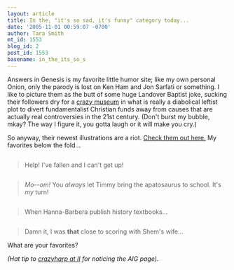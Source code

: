 ```yaml
---
layout: article
title: In the, "it's so sad, it's funny" category today...
date: '2005-11-01 00:59:07 -0700'
author: Tara Smith
mt_id: 1553
blog_id: 2
post_id: 1553
basename: in_the_its_so_s
---
```

Answers in Genesis is my favorite little humor site; like my own personal Onion, only the parody is lost on Ken Ham and Jon Sarfati or something.  I like to picture them as the butt of some huge Landover Baptist joke, sucking their followers dry for a [crazy museum](http://www.answersingenesis.org/museum/) in what is really a diabolical leftist plot to divert fundamentalist Christian funds away from causes that are actually real controversies in the 21st century.  (Don't burst my bubble, mkay? The way I figure it, you gotta laugh or it will make you cry.)

So anyway, their newest illustrations are a riot. [Check them out here.](http://www.answersingenesis.org/Home/Area/overheads/TOC.asp)  My favorites below the fold...

<img src="http://www.answersingenesis.org/home/area/overheads/images/mr_trex2.jpg" alt="" />

> Help!  I've fallen and I can't get up!

<img src="http://www.answersingenesis.org/home/area/overheads/images/mr_show_and_tell.jpg" alt="" />

> _Mo--om!_  You _always_ let Timmy bring the apatosaurus to school.  It's _my_ turn!

<img src="http://www.answersingenesis.org/home/area/overheads/images/mr_caveman.jpg" alt="" />

> When Hanna-Barbera publish history textbooks...

<img src="http://www.answersingenesis.org/home/area/overheads/images/mr_ark_flood.jpg" alt="" />

> Damn it, I was **that** close to scoring with Shem's wife...

What are your favorites?  

_(Hat tip to [crazyharp at II](http://www.iidb.org/vbb/showthread.php?t=142324) for noticing the AIG page)._
